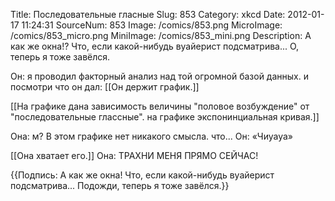 Title: Последовательные гласные 
Slug: 853 
Category: xkcd 
Date: 2012-01-17 11:24:31 
SourceNum: 853 
Image: /comics/853.png 
MicroImage: /comics/853_micro.png 
MiniImage: /comics/853_mini.png 
Description: А как же окна!? Что, если какой-нибудь вуайерист подсматрива... О, теперь я тоже завёлся. 

Он: я проводил факторный анализ над той огромной базой данных. и посмотри что он дал:
[[Он держит график.]]

[[На графике дана зависимость величины "половое возбуждение" от "последовательные глассные". на графике экспонинциальная кривая.]]

Она: м? В этом графике нет никакого смысла. что...
Он: «Чиуауа»

[[Она хватает его.]]
Она: ТРАХНИ МЕНЯ ПРЯМО СЕЙЧАС!

{{Подпись: А как же окна! Что, если какой-нибудь вуайерист подсматрива... Подожди, теперь я тоже завёлся.}}
